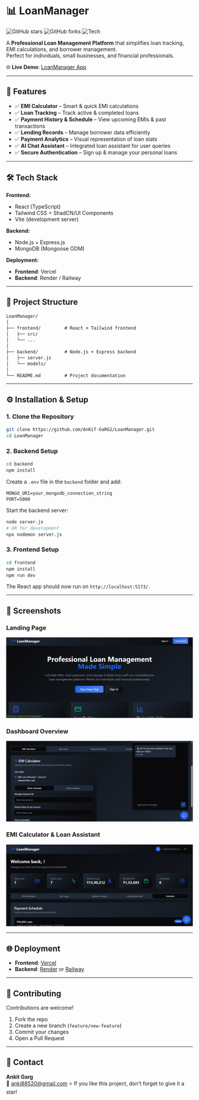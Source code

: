 # 📊 LoanManager

![GitHub stars](https://img.shields.io/github/stars/AnKiT-GaRG2/LoanManager?style=social)
![GitHub forks](https://img.shields.io/github/forks/AnKiT-GaRG2/LoanManager?style=social)
![Tech](https://img.shields.io/badge/Tech-React%20%7C%20Node.js%20%7C%20MongoDB-green)

A **Professional Loan Management Platform** that simplifies loan tracking, EMI calculations, and borrower management.  
Perfect for individuals, small businesses, and financial professionals.

🌐 **Live Demo**: [LoanManager App](https://loan-manager-six.vercel.app)  

---

## 🚀 Features

- ✅ **EMI Calculator** – Smart & quick EMI calculations  
- ✅ **Loan Tracking** – Track active & completed loans  
- ✅ **Payment History & Schedule** – View upcoming EMIs & past transactions  
- ✅ **Lending Records** – Manage borrower data efficiently  
- ✅ **Payment Analytics** – Visual representation of loan stats  
- ✅ **AI Chat Assistant** – Integrated loan assistant for user queries  
- ✅ **Secure Authentication** – Sign up & manage your personal loans  

---

## 🛠️ Tech Stack

**Frontend:**  
- React (TypeScript)  
- Tailwind CSS + ShadCN/UI Components  
- Vite (development server)

**Backend:**  
- Node.js + Express.js  
- MongoDB (Mongoose ODM)  

**Deployment:**  
- **Frontend**: Vercel  
- **Backend**: Render / Railway  

---

## 📂 Project Structure

```
LoanManager/
│
├── frontend/         # React + Tailwind frontend
│   ├── src/
│   └── ...
│
├── backend/          # Node.js + Express backend
│   ├── server.js
│   └── models/
│
└── README.md         # Project documentation
```

---

## ⚙️ Installation & Setup

### **1. Clone the Repository**

```bash
git clone https://github.com/AnKiT-GaRG2/LoanManager.git
cd LoanManager
```

### **2. Backend Setup**

```bash
cd backend
npm install
```

Create a `.env` file in the `backend` folder and add:

```
MONGO_URI=your_mongodb_connection_string
PORT=5000
```

Start the backend server:

```bash
node server.js
# OR for development
npx nodemon server.js
```

### **3. Frontend Setup**

```bash
cd frontend
npm install
npm run dev
```

The React app should now run on `http://localhost:5173/`.

---

## 📸 Screenshots

### **Landing Page**
![Landing Page](./screenshots/Screenshot1.png)

### **Dashboard Overview**
![Dashboard](./screenshots/Screenshot2.png)

### **EMI Calculator & Loan Assistant**
![EMI Calculator](./screenshots/Screenshot3.png)

---

## 🌐 Deployment

- **Frontend**: [Vercel](https://vercel.com/)  
- **Backend**: [Render](https://render.com/) or [Railway](https://railway.app/)  

---

## 🤝 Contributing

Contributions are welcome!  

1. Fork the repo  
2. Create a new branch (`feature/new-feature`)  
3. Commit your changes  
4. Open a Pull Request  

---

## 📧 Contact

**Ankit Garg**  
📩 anki88520@gmail.com
⭐ If you like this project, don’t forget to give it a star!

